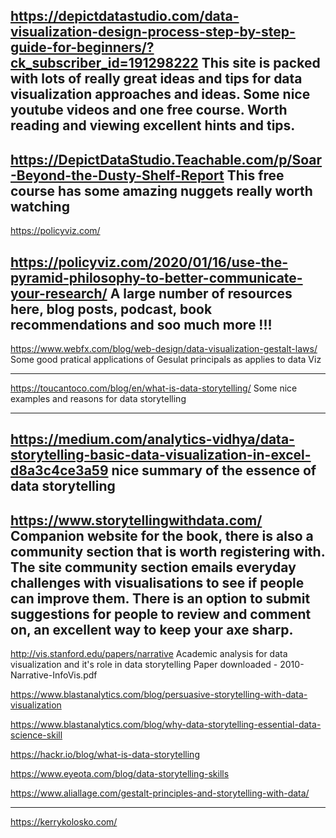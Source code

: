 https://depictdatastudio.com/data-visualization-design-process-step-by-step-guide-for-beginners/?ck_subscriber_id=191298222
This site is packed with lots of really great ideas and tips for data visualization approaches and ideas.  Some nice youtube videos and one free course.  Worth reading and viewing excellent hints and tips.
---------------------------------------------------------------------------------------------------
 https://DepictDataStudio.Teachable.com/p/Soar-Beyond-the-Dusty-Shelf-Report
 This free course has some amazing nuggets really worth watching 
-----------------------------------------------------------------------------------
https://policyviz.com/

https://policyviz.com/2020/01/16/use-the-pyramid-philosophy-to-better-communicate-your-research/
A large number of resources here, blog posts, podcast, book recommendations and soo much more !!!
-----------------------------------------------------------------------------------------------
https://www.webfx.com/blog/web-design/data-visualization-gestalt-laws/
Some good pratical applications of Gesulat principals as applies to data Viz

-------------------------------------------------------------------------------------------------
https://toucantoco.com/blog/en/what-is-data-storytelling/
Some nice examples and reasons for data storytelling

--------------------------------------------------------------------------------------------
https://medium.com/analytics-vidhya/data-storytelling-basic-data-visualization-in-excel-d8a3c4ce3a59
nice summary of the essence of data storytelling
------------------------------------------------------------------------------
https://www.storytellingwithdata.com/
Companion website for the book, there is also a community section that is worth registering with.  The site community section emails everyday challenges with visualisations to see if people can improve them.  There is an option to submit suggestions for people to review and comment on, an excellent way to keep your axe sharp.
-------------------------------------------------------------
http://vis.stanford.edu/papers/narrative
Academic analysis for data visualization and it's role in data storytelling
Paper downloaded - 2010-Narrative-InfoVis.pdf

https://www.blastanalytics.com/blog/persuasive-storytelling-with-data-visualization

https://www.blastanalytics.com/blog/why-data-storytelling-essential-data-science-skill

https://hackr.io/blog/what-is-data-storytelling

https://www.eyeota.com/blog/data-storytelling-skills

https://www.aliallage.com/gestalt-principles-and-storytelling-with-data/

---

https://kerrykolosko.com/

